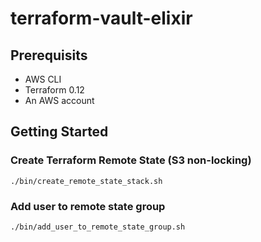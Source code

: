 # terraform-vault-elixir
## Prerequisits 
  * AWS CLI
  * Terraform 0.12
  * An AWS account
  
## Getting Started
### Create Terraform Remote State (S3 non-locking)
`./bin/create_remote_state_stack.sh`
### Add user to remote state group
`./bin/add_user_to_remote_state_group.sh`

